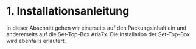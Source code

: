 # 1. Installationsanleitung

In dieser Abschnitt gehen wir einerseits auf den Packungsinhalt ein und andererseits auf die Set-Top-Box Aria7x. Die Installation der Set-Top-Box wird ebenfalls erläutert.

